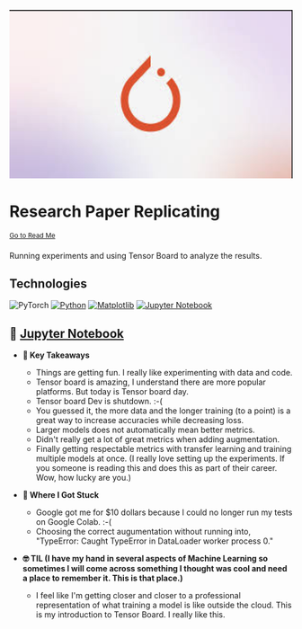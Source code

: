<p align="center">
   <img src="https://github.com/AishaEvering/PyTorch_Exercises/blob/main/header_2.png" alt="PyTorch Logo" width="600" height="300">
</p>

# Research Paper Replicating
<sup>[Go to Read Me](https://github.com/AishaEvering/PyTorch_Exercises/blob/main/README.md)</sup>

Running experiments and using Tensor Board to analyze the results.

## Technologies
![PyTorch](https://img.shields.io/badge/PyTorch-%23EE4C2C.svg?style=for-the-badge&logo=PyTorch&logoColor=white)
[![Python](https://img.shields.io/badge/python-3670A0?style=for-the-badge&logo=python&logoColor=ffdd54)](https://www.python.org/)
[![Matplotlib](https://img.shields.io/badge/Matplotlib-%23ffffff.svg?style=for-the-badge&logo=Matplotlib&logoColor=black)](https://matplotlib.org/)
[![Jupyter Notebook](https://img.shields.io/badge/jupyter-%23FA0F00.svg?style=for-the-badge&logo=jupyter&logoColor=white)](https://jupyter.org/)

## 📙 [Jupyter Notebook](https://github.com/AishaEvering/PyTorch_Exercises/blob/main/07_pytorch_experiment_tracking_exercise_template.ipynb)

* **🔑 Key Takeaways**
   * Things are getting fun.  I really like experimenting with data and code.
   * Tensor board is amazing, I understand there are more popular platforms.  But today is Tensor board day.
   * Tensor board Dev is shutdown.  :-(
   * You guessed it, the more data and the longer training (to a point) is a great way to increase accuracies while decreasing loss.
   * Larger models does not automatically mean better metrics.
   * Didn't really get a lot of great metrics when adding augmentation.
   * Finally getting respectable metrics with transfer learning and training multiple models at once.  (I really love setting up the experiments.  If you someone is reading this and does this as part of their career.  Wow, how lucky are you.)

* **😤 Where I Got Stuck**

  * Google got me for $10 dollars because I could no longer run my tests on Google Colab. :-(
  * Choosing the correct augumentation without running into, "TypeError: Caught TypeError in DataLoader worker process 0."
    
* **🤓 TIL (I have my hand in several aspects of Machine Learning so sometimes I will come across something I thought was cool and need a place to remember it.  This is that place.)**

  * I feel like I'm getting closer and closer to a professional representation of what training a model is like outside the cloud.  This is my introduction to Tensor Board.  I really like this.

